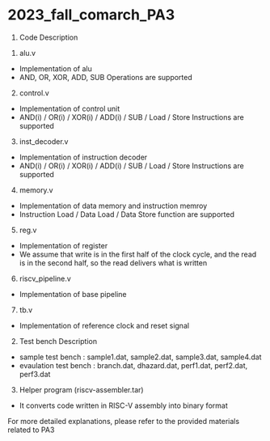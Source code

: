 # 2023_fall_comarch_PA3

1. Code Description

1) alu.v
- Implementation of alu
- AND, OR, XOR, ADD, SUB Operations are supported

2) control.v
- Implementation of control unit
- AND(i) / OR(i) / XOR(i) / ADD(i) / SUB / Load / Store Instructions are supported

3) inst_decoder.v
- Implementation of instruction decoder
- AND(i) / OR(i) / XOR(i) / ADD(i) / SUB / Load / Store Instructions are supported
  
4) memory.v
- Implementation of data memory and instruction memroy
- Instruction Load / Data Load / Data Store function are supported

5) reg.v
- Implementation of register
- We assume that write is in the first half of the clock cycle,
and the read is in the second half, so the read delivers what is written

6) riscv_pipeline.v
- Implementation of base pipeline

7) tb.v
- Implementation of reference clock and reset signal

2. Test bench Description

- sample test bench : sample1.dat, sample2.dat, sample3.dat, sample4.dat
- evaulation test bench : branch.dat, dhazard.dat, perf1.dat, perf2.dat, perf3.dat

3. Helper program (riscv-assembler.tar)
- It converts code written in RISC-V assembly into binary format 

For more detailed explanations, please refer to the provided materials related to PA3
